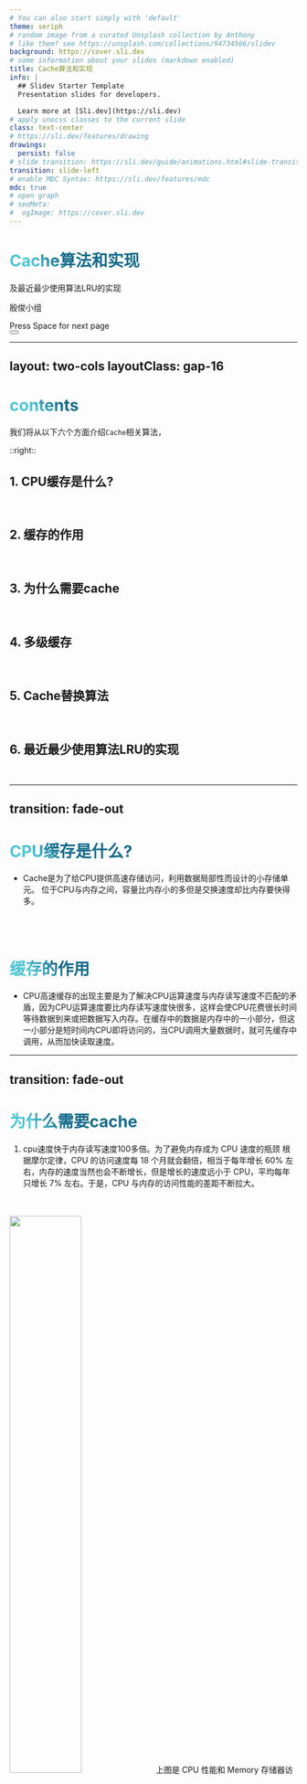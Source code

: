 ```yaml
---
# You can also start simply with 'default'
theme: seriph
# random image from a curated Unsplash collection by Anthony
# like them? see https://unsplash.com/collections/94734566/slidev
background: https://cover.sli.dev
# some information about your slides (markdown enabled)
title: Cache算法和实现
info: |
  ## Slidev Starter Template
  Presentation slides for developers.

  Learn more at [Sli.dev](https://sli.dev)
# apply unocss classes to the current slide
class: text-center
# https://sli.dev/features/drawing
drawings:
  persist: false
# slide transition: https://sli.dev/guide/animations.html#slide-transitions
transition: slide-left
# enable MDC Syntax: https://sli.dev/features/mdc
mdc: true
# open graph
# seoMeta:
#  ogImage: https://cover.sli.dev
---
```


# Cache算法和实现

及最近最少使用算法LRU的实现

殷俊小组 


<div @click="$slidev.nav.next" class="mt-12 py-1" hover:bg="white op-10">
  Press Space for next page <carbon:arrow-right />
</div>

<div class="abs-br m-6 text-xl">
  <button @click="$slidev.nav.openInEditor()" title="Open in Editor" class="slidev-icon-btn">
    <carbon:edit />
  </button>
</div>

---
layout: two-cols
layoutClass: gap-16
---

# contents

我们将从以下<span v-mark.underline.orange>六个方面</span>介绍`Cache`相关算法，

::right::
<br>

## 1.	CPU缓存是什么?
<br>

## 2.	缓存的作用
<br>

## 3.	为什么需要cache
<br>

## 4.	多级缓存
<br>

## 5.	Cache替换算法
<br>

## 6. 最近最少使用算法LRU的实现
<br>

---
transition: fade-out
---
#	CPU缓存是什么?
- Cache是为了给CPU提供高速存储访问，利用数据局部性而设计的小存储单元。
位于CPU与内存之间，容量比内存小的多但是交换速度却比内存要快得多。
<br>
<br>

# 缓存的作用
- CPU高速缓存的出现主要是为了解决CPU运算速度与内存读写速度不匹配的矛盾，因为CPU运算速度要比内存读写速度快很多，这样会使CPU花费很长时间等待数据到来或把数据写入内存。在缓存中的数据是内存中的一小部分，但这一小部分是短时间内CPU即将访问的，当CPU调用大量数据时，就可先缓存中调用，从而加快读取速度。

<style>
h1 {
  background-color: #2B90B6;
  background-image: linear-gradient(45deg, #4EC5D4 10%, #146b8c 20%);
  background-size: 100%;
  -webkit-background-clip: text;
  -moz-background-clip: text;
  -webkit-text-fill-color: transparent;
  -moz-text-fill-color: transparent;
}
</style>

---
transition: fade-out
---

# 为什么需要cache
1. cpu速度快于内存读写速度100多倍。为了避免内存成为 CPU 速度的瓶颈
根据摩尔定律，CPU 的访问速度每 18 个月就会翻倍，相当于每年增长 60% 左右，内存的速度当然也会不断增长，但是增长的速度远小于 CPU，平均每年只增长 7% 左右。于是，CPU 与内存的访问性能的差距不断拉大。
<br>
<br>

<img width="50%" src="./pic/Cpu.png" alt="">
上图是 CPU 性能和 Memory 存储器访问性能的发展

---
transition: fade-out
---

2. 程序处理的数据有局部性
<br>

**时间局部性**：最近访问的内容很可能在短期内被再次访问；
```ts
 for (int iter = 0; iter < 100; iter++) {
        for (int i = 0; i < 100; i++) {
            array[i] += 1;
        }
    }
```

**空间局部性**：地址相邻的内容很可能在相近的时间被用到
```ts
for (int i = 0; i < 100; i++) {
        for (int j = 0; j < 100; j++) {
            x[i][j] = 2 * x[i][j];  // 空间局部性
        }
    }
```
所以，我们可以用一小块快速的内存，来暂存目前需要的数据。

---
transition: fade-out
---
# 多级缓存
现代CPU为了提升执行效率一般在CPU上集成了多级缓存架构，常见的为大小不等的三级缓存结构。分别是 L1 Cache、L2 Cache 和 L3 Cache。其中L3是多个核心共享的。
<br>

- L1缓存分成两种，一种是指令缓存，一种是数据缓存。L2缓存和L3缓存不分指令和数据。在L1缓存中，有一个叫做Cache line的东西。 他表示cpu从一级缓存读取数据的最小单位。
- L1和L2缓存在每一个CPU核中，L3则是所有CPU核心共享的内存。
- L1、L2、L3的越离CPU近就越小，速度也就越快，越离CPU远，速度也越慢。
<img width="45%" src="./pic/L1L2L3.jpg" alt="">

---
transition: fade-out
---
# Cache替换算法
- 在采用全相联映射和组相联映射方式时，从主存向 Cache 传送一个新块，当 Cache 中的空间被占满时，就需要使用替换算法置换 Cache行。而采用直接映射则不需要考虑替换算法。
<br>
<br>

<img width="60%" src="./pic/Replace.png" alt="">

---
transition: fade-out
---
# Cache替换算法

- 随机算法(RAND)：随机选择一块替换;
- 先进先出算法(FIFO)：替换最先被调入cache的块;
- 近期最少使用(LRU)：为每一个Cache块设置一个“计数器”,用于记录每个Cache块已经有多久没被访问了。当Cache满后替换“计数器”最大的;
- 最近不经常使用(LFU): 为每一个Cache块设置一个“计数器”,用于记录每个Cache块被访问的次数。当Cache满后替换“计数器”最小的;

---
transition: fade-out
---
# LRU 实现思路

1.  当缓存中存在需要访问的数据时（**缓存命中**），更新该数据的使用记录，使其成为最近使用的。
2.  当缓存中不存在需要访问的数据且缓存未满时（**缓存未命中**），将该数据添加到缓存中。
3.  当缓存中不存在需要访问的数据且缓存已满时（**缓存未命中且缓存满**），找到最近最少使用的数据并将其从缓存中移除，然后将新的数据添加到缓存中。
<br>
<img border="rounded" width="40%" float="left" src="./pic/R-C.jpg" alt="">
<img border="rounded" width="42.5%" float="right" src="./pic/OIP-C.png" alt="">

<style>
h1 {
  background-color: #2B90B6;
  background-image: linear-gradient(45deg, #4EC5D4 10%, #146b8c 20%);
  background-size: 100%;
  -webkit-background-clip: text;
  -moz-background-clip: text;
  -webkit-text-fill-color: transparent;
  -moz-text-fill-color: transparent;
}
</style>

---
transition: fade-out
---
# LRU cache的数据结构

* 结点node：存储键值对、前指针和后指针
* 哈希表：用于快速查找缓存中的键值对
* 双向链表：用于维护缓存中元素的访问顺序。链表的头部表示最近使用的元素，尾部表示最近最少使用的元素。
<br>

<img border="rounded" width="40%" float="left" src="./pic/R-C.jpg" alt="">
<img border="rounded" width="42.5%" float="right" src="./pic/OIP-C.png" alt="">

<style>
h1 {
  background-color: #2B90B6;
  background-image: linear-gradient(45deg, #4EC5D4 10%, #146b8c 20%);
  background-size: 100%;
  -webkit-background-clip: text;
  -moz-background-clip: text;
  -webkit-text-fill-color: transparent;
  -moz-text-fill-color: transparent;
}
</style>

---
transition: slide-up
---
# LRU 的基本操作
使用哈希表 + 双向链表实现 O(1) 时间复杂度的 get 和 put 操作

<div class="code-container">

```ts {all|5|7|7-8|10|all}
// 代码内容
import java.util.HashMap;
import java.util.Map;

/**
 * LRU
 * 使用哈希表 + 双向链表实现 O(1) 时间复杂度的 get 和 put 操作
 * @param <K> 键类型
 * @param <V> 值类型
 */
public class LRUCache<K, V> {
    /**
     * 双向链表节点类
     */
    private class Node {
        K key;
        V value;
        Node prev;
        Node next;

        public Node(K key, V value) {
            this.key = key;
            this.value = value;
        }
    }

    // 容量
    private final int capacity;
    // 哈希表用于快速查找
    private final Map<K, Node> cache;
    // 头节点
    private final Node head;
    // 尾节点
    private final Node tail;
    // 当前缓存大小
    private int size;

    /**
     * 构造函数
     * @param capacity 容量
     */
    public LRUCache(int capacity) {
        if (capacity <= 0) {
            throw new IllegalArgumentException("Capacity should be greater than 0");
        }
        this.capacity = capacity;
        this.cache = new HashMap<>();
        this.size = 0;
        
        // 初始化头尾节点
        this.head = new Node(null, null);
        this.tail = new Node(null, null);
        head.next = tail;
        tail.prev = head;
    }

    /**
     * 获取缓存值
     * @param key 键
     * @return 如果存在返回对应的值，否则返回null
     */
    public V get(K key) {
        Node node = cache.get(key);
        if (node == null) {
            return null;
        }
        
        // 将访问的节点移动到链表头部
        moveToHead(node);
        return node.value;
    }

    /**
     * 添加或更新cache
     * @param key 键
     * @param value 值
     */
    public void put(K key, V value) {
        Node node = cache.get(key);
        
        if (node == null) {
            // 如果键不存在，创建新节点
            Node newNode = new Node(key, value);
            cache.put(key, newNode);
            addToHead(newNode);
            size++;
            
            // 如果超过容量，移除最久未使用的节点
            if (size > capacity) {
                Node tailNode = removeTail();
                cache.remove(tailNode.key);
                size--;
            }
        } else {
            // 如果键已存在，更新值并移动到头部
            node.value = value;
            moveToHead(node);
        }
    }

    /**
     * 获取当前cache缓存大小
     * @return 缓存中元素的数量
     */
    public int size() {
        return size;
    }

    /**
     * 清空缓存
     */
    public void clear() {
        cache.clear();
        head.next = tail;
        tail.prev = head;
        size = 0;
    }

    /**
     * 将节点添加到链表头部
     * @param node 要添加的节点
     */
    private void addToHead(Node node) {
        node.prev = head;
        node.next = head.next;
        head.next.prev = node;
        head.next = node;
    }

    /**
     * 从链表中移除节点
     * @param node 要移除的节点
     */
    private void removeNode(Node node) {
        node.prev.next = node.next;
        node.next.prev = node.prev;
    }

    /**
     * 将节点移动到链表头部
     * @param node 要移动的节点
     */
    private void moveToHead(Node node) {
        removeNode(node);
        addToHead(node);
    }

    /**
     * 移除链表尾部节点
     * @return 被移除的节点
     */
    private Node removeTail() {
        Node tailNode = tail.prev;
        removeNode(tailNode);
        return tailNode;
    }
```

</div>

<style>
/* 添加自定义样式 */
.code-container {
  max-height: 75%;      /* 固定高度 */
  overflow-y: auto;       /* 启用竖向滚动条 */
  border-radius: 4px;     /* 圆角 */
  padding: 12px;
  margin: 10px 0;
}
</style>

---
layout: two-cols
transition: slide-up
---
# 测试代码
<img width=80% src="./pic/test.png" alt="" >
main测试代码
::right::

# 运行结果
<img width=60% src="./pic/proceed.png" alt="" >
最终运行结果
---
layout: two-cols
transition: slide-up
---
<div class="thanks">
THANKS
</div>

<style>
.thanks {
  display: flex;
  justify-content: center;
  align-items: center;
  height:100%;
  font-size:80px;
}
</style>

::right::
<div class="qq">
组长：
<br>
殷俊（LRU算法）
<br>
<br>
组员：
<br>
刘雅萌（Cache及相关算法整体介绍）
<br>
肖可（PPT制作）
<br>
胥津晟（展示）
<br>
</div>

<style>
.qq {
  display: flex;
  justify-content: center;
  align-items: center;
  height:100%;
}
</style>
